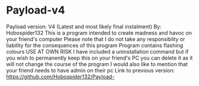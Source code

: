 # Payload-v4
Payload version: V4 (Latest and most likely final instalment) By: Hobospider132 This is a program intended to create madness and havoc on your friend's computer Please note that I do not take any responsiblity or liability for the consequences of this program Program contains flashing colours USE AT OWN RISK I have included a uninstallation command but if you wish to permanently keep this on your friend's PC you can delete it as it will not change the course of the program I would also like to mention that your friend needs to have admin on their pc
Link to previous version: https://github.com/Hobospider132/Payload-

